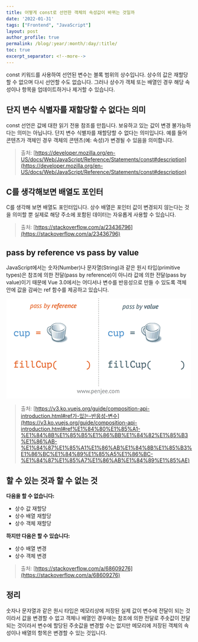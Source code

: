 ```yaml
---
title: 어떻게 const로 선언한 객체의 속성값이 바뀌는 것일까
date: '2022-01-31'
tags: ["Frontend", "JavaScript"]
layout: post
author_profile: true
permalink: /blog/:year/:month/:day/:title/
toc: true
excerpt_separator: <!--more-->
---
```


const 키워드를 사용하여 선언된 변수는 블록 범위의 상수입니다. 상수의 값은 재할당할 수 없으며 다시 선언할 수도 없습니다. 그러나 상수가 객체 또는 배열인 경우 해당 속성이나 항목을 업데이트하거나 제거할 수 있습니다.

<!--more-->

## 단지 변수 식별자를 재할당할 수 없다는 의미

const 선언은 값에 대한 읽기 전용 참조를 만듭니다. 보유하고 있는 값이 변경 불가능하다는 의미는 아닙니다. 단지 변수 식별자를 재할당할 수 없다는 의미입니다. 예를 들어 콘텐츠가 객체인 경우 객체의 콘텐츠(예: 속성)가 변경될 수 있음을 의미합니다.

> 출처: [https://developer.mozilla.org/en-US/docs/Web/JavaScript/Reference/Statements/const#description](https://developer.mozilla.org/en-US/docs/Web/JavaScript/Reference/Statements/const#description)

## C를 생각해보면 배열도 포인터

C를 생각해 보면 배열도 포인터입니다. 상수 배열은 포인터 값이 변경되지 않는다는 것을 의미할 뿐 실제로 해당 주소에 포함된 데이터는 자유롭게 사용할 수 있습니다.

> 출처: [https://stackoverflow.com/a/23436796](https://stackoverflow.com/a/23436796)

## pass by reference vs pass by value

JavaScript에서는 숫자(Number)나 문자열(String)과 같은 원시 타입(primitive types)은 참조에 의한 전달(pass by reference)이 아니라 값에 의한 전달(pass by value)이기 때문에 Vue 3.0에서는 어디서나 변수를 반응성으로 만들 수 있도록 객체 안에 값을 감싸는 ref 함수를 제공하고 있습니다.

<img src="/assets/images/posts/2022/01/31/pass-by-reference-vs-pass-by-value-animation.gif" alt="pass-by-reference-vs-pass-by-value"/>

> 출처: [https://v3.ko.vuejs.org/guide/composition-api-introduction.html#ref가-있는-반응성-변수](https://v3.ko.vuejs.org/guide/composition-api-introduction.html#ref%E1%84%80%E1%85%A1-%E1%84%8B%E1%85%B5%E1%86%BB%E1%84%82%E1%85%B3%E1%86%AB-%E1%84%87%E1%85%A1%E1%86%AB%E1%84%8B%E1%85%B3%E1%86%BC%E1%84%89%E1%85%A5%E1%86%BC-%E1%84%87%E1%85%A7%E1%86%AB%E1%84%89%E1%85%AE)

## 할 수 있는 것과 할 수 없는 것

**다음을 할 수 없습니다:**

- 상수 값 재할당
- 상수 배열 재할당
- 상수 객체 재할당

**하지만 다음은 할 수 있습니다:**

- 상수 배열 변경
- 상수 객체 변경

> 출처: [https://stackoverflow.com/a/68609276](https://stackoverflow.com/a/68609276)

## 정리

숫자나 문자열과 같은 원시 타입은 메모리상에 저장된 실제 값이 변수에 전달이 되는 것이라서 값을 변경할 수 없고 객체나 배열인 경우에는 참조에 의한 전달로 주솟값이 전달되는 것이라서 변수에 할당된 주솟값을 변경할 수는 없지만 메모리에 저장된 객체의 속성이나 배열의 항목은 변경할 수 있는 것입니다.
